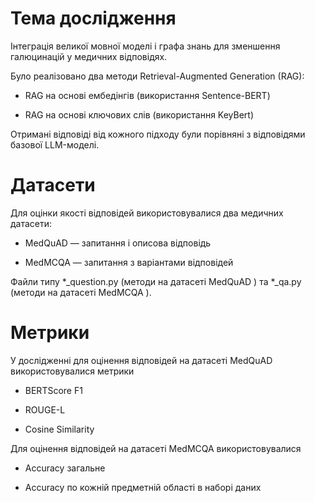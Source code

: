 # Тема дослідження
Інтеграція великої мовної моделі і графа знань для зменшення галюцинацій у медичних відповідях.

Було реалізовано два методи Retrieval-Augmented Generation (RAG):

* RAG на основі ембедінгів (використання Sentence-BERT)

* RAG на основі ключових слів (використання KeyBert)

Отримані відповіді від кожного підходу були порівняні з відповідями базової LLM-моделі.

# Датасети
Для оцінки якості відповідей використовувалися два медичних датасети:

* MedQuAD — запитання і описова відповідь

* MedMCQA — запитання з варіантами відповідей 

Файли типу *_question.py (методи на датасеті MedQuAD ) та *_qa.py (методи на датасеті MedMCQA ).

#  Метрики
У дослідженні для оцінення відповідей на датасеті MedQuAD використовувалися метрики 

* BERTScore F1

* ROUGE-L

* Cosine Similarity

Для оцінення відповідей на датасеті MedMCQA використовувалися
* Accuracy загальне

* Accuracy по кожній предметній області в наборі даних

